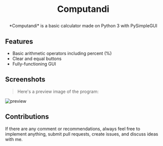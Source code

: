 # <p align='center'>Computandi</p>

<p align='center'>*Computandi* is a basic calculator made on Python 3 with PySimpleGUI</p>

## Features
- Basic arithmetic operators including percent (%)
- Clear and equal buttons
- Fully-functioning GUI

## Screenshots
> Here's a preview image of the program:

![preview](https://github.com/29yabuki/PySimpleGui-Calculator/blob/main/images/computandi.png)

## Contributions
If there are any comment or recommendations, always feel free to implement anything, submit pull requests, create issues, and discuss ideas with me.